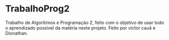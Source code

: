 # TrabalhoProg2
Trabalho de Algoritimos e Programação 2, feito com o objetivo de usar todo o aprendizado possivel da matéria neste projeto.
Feito por victor cauã e Dionathan.
